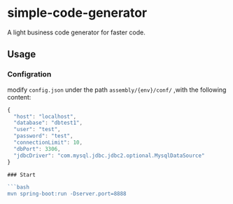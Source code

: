 # simple-code-generator
A light business code generator for faster code.

## Usage

### Configration
modify `config.json` under the path `assembly/{env}/conf/` ,with the following content:

```javascript
{
  "host": "localhost",
  "database": "dbtest1",
  "user": "test",
  "password": "test",
  "connectionLimit": 10,
  "dbPort": 3306,
  "jdbcDriver": "com.mysql.jdbc.jdbc2.optional.MysqlDataSource"
}

### Start

```bash
mvn spring-boot:run -Dserver.port=8888
```
